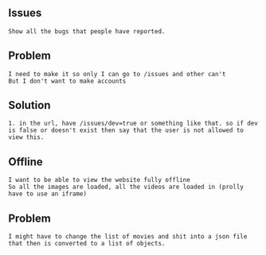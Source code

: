 ## Issues
    Show all the bugs that people have reported.

## Problem
    I need to make it so only I can go to /issues and other can't
    But I don't want to make accounts

## Solution
    1. in the url, have /issues/dev=true or something like that. so if dev is false or doesn't exist then say that the user is not allowed to view this.


## Offline
    I want to be able to view the website fully offline 
    So all the images are loaded, all the videos are loaded in (prolly have to use an iframe)

## Problem
    I might have to change the list of movies and shit into a json file that then is converted to a list of objects.
    